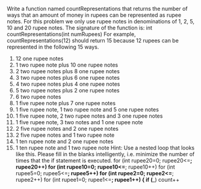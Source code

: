 Write a function named countRepresentations that returns the number of ways that an amount 
of money in rupees can be represented as rupee notes. For this problem we only use rupee notes 
in denominations of 1, 2, 5, 10 and 20 rupee notes.
The signature of the function is:
int countRepresentations(int numRupees)
For example, countRepresentations(12) should return 15 because 12 rupees can be represented in 
the following 15 ways.
1. 12 one rupee notes
2. 1 two rupee note plus 10 one rupee notes
3. 2 two rupee notes plus 8 one rupee notes
4. 3 two rupee notes plus 6 one rupee notes
5. 4 two rupee notes plus 4 one rupee notes
6. 5 two rupee notes plus 2 one rupee notes
7. 6 two rupee notes
8. 1 five rupee note plus 7 one rupee notes
9. 1 five rupee note, 1 two rupee note and 5 one rupee notes
10. 1 five rupee note, 2 two rupee notes and 3 one rupee notes
11. 1 five rupee note, 3 two notes and 1 one rupee note
12. 2 five rupee notes and 2 one rupee notes
13. 2 five rupee notes and 1 two rupee note
14. 1 ten rupee note and 2 one rupee notes
15. 1 ten rupee note and 1 two rupee note
Hint: Use a nested loop that looks like this. Please fill in the blanks intelligently, i.e. minimize 
the number of times that the if statement is executed.
for (int rupee20=0; rupee20<=__; rupee20++)
for (int rupee10=0; rupee10<=__; rupee10++)
for (int rupee5=0; rupee5<=__; rupee5++)
for (int rupee2=0; rupee2<=__; rupee2++)
for (int rupee1=0; rupee1<=__; rupee1++)
{
if (___)
count++